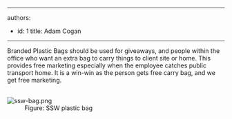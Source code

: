 

---
authors:
  - id: 1
    title: Adam Cogan
---




<span class='intro'> <p>​​Branded Plastic Bags should be used for giveaways, and people within the office who want an extra bag to carry things to client site or home. This provides free marketing especially when the employee catches public transport home. It is a win-win as the person gets free carry bag, and we get free marketing.<br></p>

 </span>

<dl class="image">​​​ 
   <dt>
      <img src="/PublishingImages/ssw-bag.png" alt="ssw-bag.png" />
   </dt><dd>Figure&#58; SSW plastic bag&#160;</dd></dl>


